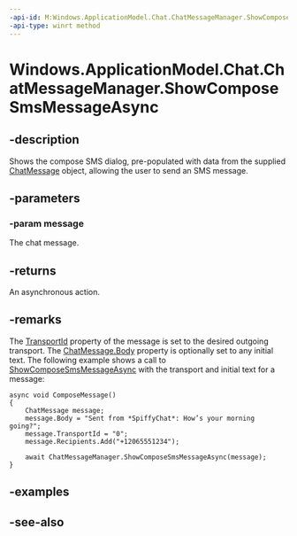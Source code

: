 ```yaml
---
-api-id: M:Windows.ApplicationModel.Chat.ChatMessageManager.ShowComposeSmsMessageAsync(Windows.ApplicationModel.Chat.ChatMessage)
-api-type: winrt method
---
```


<!-- Method syntax
public Windows.Foundation.IAsyncAction ShowComposeSmsMessageAsync(Windows.ApplicationModel.Chat.ChatMessage message)
-->

# Windows.ApplicationModel.Chat.ChatMessageManager.ShowComposeSmsMessageAsync

## -description
Shows the compose SMS dialog, pre-populated with data from the supplied [ChatMessage](chatmessage.md) object, allowing the user to send an SMS message.

## -parameters
### -param message
The chat message.

## -returns
An asynchronous action.

## -remarks
The [TransportId](chatmessage_transportid.md) property of the message is set to the desired outgoing transport. The [ChatMessage.Body](chatmessage_body.md) property is optionally set to any initial text. The following example shows a call to [ShowComposeSmsMessageAsync](chatmessagemanager_showcomposesmsmessageasync.md) with the transport and initial text for a message:

```
async void ComposeMessage()
{
    ChatMessage message;
    message.Body = "Sent from *SpiffyChat*: How’s your morning going?";
    message.TransportId = "0";
    message.Recipients.Add("+12065551234"); 

    await ChatMessageManager.ShowComposeSmsMessageAsync(message);
}

```



## -examples

## -see-also
